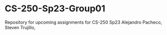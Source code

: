 # CS-250-Sp23-Group01
Repository for upcoming assignments for CS-250 Sp23
Alejandro Pacheco, 
Steven Trujillo,

